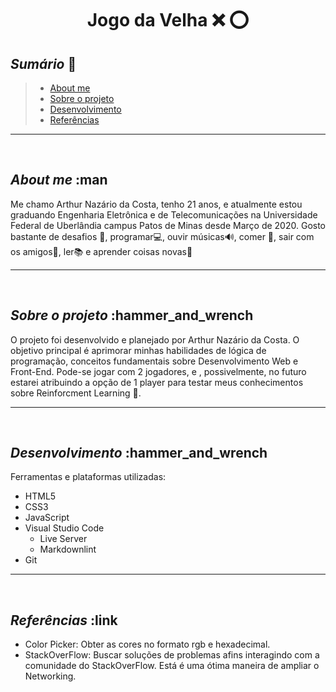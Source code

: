 **<h1 align='center'>Jogo da Velha :x: :o:</h1>**

## _Sumário_ :scroll:

> - [About me](#about-me)
> - [Sobre o projeto](#sobre-o-projeto-hammerandwrench)
> - [Desenvolvimento](#desenvolvimento-hammerandwrench)
> - [Referências](#referências-link)

---
<br/>

## _About me_ :man

Me chamo Arthur Nazário da Costa, tenho 21 anos, e atualmente estou graduando Engenharia Eletrônica e de Telecomunicações na Universidade Federal de Uberlândia campus Patos de Minas desde Março de 2020. Gosto bastante de desafios :muscle:, programar:computer:, ouvir músicas:loud_sound:, comer :cookie:, sair com os amigos:beers:, ler:books: e aprender coisas novas:brain:

---

<br/>

## _Sobre o projeto_ :hammer_and_wrench

O projeto foi desenvolvido e planejado por Arthur Nazário da Costa. O objetivo principal é aprimorar minhas habilidades de lógica de programação, conceitos fundamentais sobre Desenvolvimento Web e Front-End. Pode-se jogar com 2 jogadores, e , possivelmente, no futuro estarei atribuindo a opção de 1 player para testar meus conhecimentos sobre Reinforcment Learning :robot:.

---

<br/>

## _Desenvolvimento_ :hammer_and_wrench

Ferramentas e plataformas utilizadas:

- HTML5
- CSS3
- JavaScript
- Visual Studio Code
  - Live Server
  - Markdownlint
- Git

---

<br/>

## _Referências_ :link

- Color Picker: Obter as cores no formato rgb e hexadecimal.
- StackOverFlow: Buscar soluções de problemas afins interagindo com a comunidade do StackOverFlow. Está é uma ótima maneira de ampliar o Networking.
